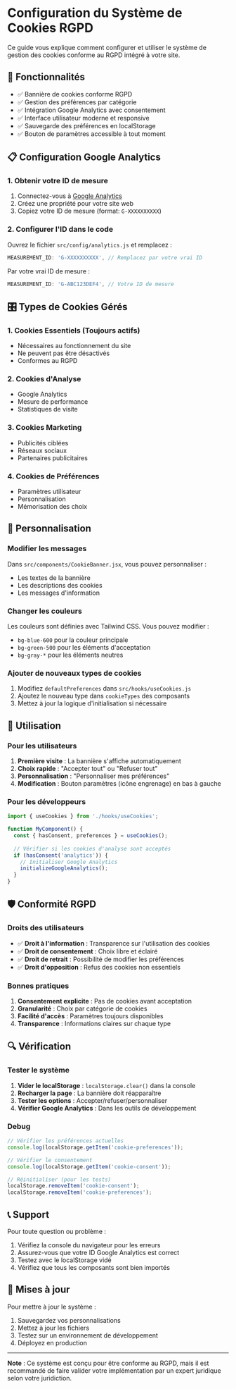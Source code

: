 # Configuration du Système de Cookies RGPD

Ce guide vous explique comment configurer et utiliser le système de gestion des cookies conforme au RGPD intégré à votre site.

## 🚀 Fonctionnalités

- ✅ Bannière de cookies conforme RGPD
- ✅ Gestion des préférences par catégorie
- ✅ Intégration Google Analytics avec consentement
- ✅ Interface utilisateur moderne et responsive
- ✅ Sauvegarde des préférences en localStorage
- ✅ Bouton de paramètres accessible à tout moment

## 📋 Configuration Google Analytics

### 1. Obtenir votre ID de mesure

1. Connectez-vous à [Google Analytics](https://analytics.google.com/)
2. Créez une propriété pour votre site web
3. Copiez votre ID de mesure (format: `G-XXXXXXXXXX`)

### 2. Configurer l'ID dans le code

Ouvrez le fichier `src/config/analytics.js` et remplacez :

```javascript
MEASUREMENT_ID: 'G-XXXXXXXXXX', // Remplacez par votre vrai ID
```

Par votre vrai ID de mesure :

```javascript
MEASUREMENT_ID: 'G-ABC123DEF4', // Votre ID de mesure
```

## 🎛️ Types de Cookies Gérés

### 1. Cookies Essentiels (Toujours actifs)
- Nécessaires au fonctionnement du site
- Ne peuvent pas être désactivés
- Conformes au RGPD

### 2. Cookies d'Analyse
- Google Analytics
- Mesure de performance
- Statistiques de visite

### 3. Cookies Marketing
- Publicités ciblées
- Réseaux sociaux
- Partenaires publicitaires

### 4. Cookies de Préférences
- Paramètres utilisateur
- Personnalisation
- Mémorisation des choix

## 🔧 Personnalisation

### Modifier les messages

Dans `src/components/CookieBanner.jsx`, vous pouvez personnaliser :

- Les textes de la bannière
- Les descriptions des cookies
- Les messages d'information

### Changer les couleurs

Les couleurs sont définies avec Tailwind CSS. Vous pouvez modifier :

- `bg-blue-600` pour la couleur principale
- `bg-green-500` pour les éléments d'acceptation
- `bg-gray-*` pour les éléments neutres

### Ajouter de nouveaux types de cookies

1. Modifiez `defaultPreferences` dans `src/hooks/useCookies.js`
2. Ajoutez le nouveau type dans `cookieTypes` des composants
3. Mettez à jour la logique d'initialisation si nécessaire

## 📱 Utilisation

### Pour les utilisateurs

1. **Première visite** : La bannière s'affiche automatiquement
2. **Choix rapide** : "Accepter tout" ou "Refuser tout"
3. **Personnalisation** : "Personnaliser mes préférences"
4. **Modification** : Bouton paramètres (icône engrenage) en bas à gauche

### Pour les développeurs

```javascript
import { useCookies } from './hooks/useCookies';

function MyComponent() {
  const { hasConsent, preferences } = useCookies();
  
  // Vérifier si les cookies d'analyse sont acceptés
  if (hasConsent('analytics')) {
    // Initialiser Google Analytics
    initializeGoogleAnalytics();
  }
}
```

## 🛡️ Conformité RGPD

### Droits des utilisateurs

- ✅ **Droit à l'information** : Transparence sur l'utilisation des cookies
- ✅ **Droit de consentement** : Choix libre et éclairé
- ✅ **Droit de retrait** : Possibilité de modifier les préférences
- ✅ **Droit d'opposition** : Refus des cookies non essentiels

### Bonnes pratiques

1. **Consentement explicite** : Pas de cookies avant acceptation
2. **Granularité** : Choix par catégorie de cookies
3. **Facilité d'accès** : Paramètres toujours disponibles
4. **Transparence** : Informations claires sur chaque type

## 🔍 Vérification

### Tester le système

1. **Vider le localStorage** : `localStorage.clear()` dans la console
2. **Recharger la page** : La bannière doit réapparaître
3. **Tester les options** : Accepter/refuser/personnaliser
4. **Vérifier Google Analytics** : Dans les outils de développement

### Debug

```javascript
// Vérifier les préférences actuelles
console.log(localStorage.getItem('cookie-preferences'));

// Vérifier le consentement
console.log(localStorage.getItem('cookie-consent'));

// Réinitialiser (pour les tests)
localStorage.removeItem('cookie-consent');
localStorage.removeItem('cookie-preferences');
```

## 📞 Support

Pour toute question ou problème :

1. Vérifiez la console du navigateur pour les erreurs
2. Assurez-vous que votre ID Google Analytics est correct
3. Testez avec le localStorage vidé
4. Vérifiez que tous les composants sont bien importés

## 🔄 Mises à jour

Pour mettre à jour le système :

1. Sauvegardez vos personnalisations
2. Mettez à jour les fichiers
3. Testez sur un environnement de développement
4. Déployez en production

---

**Note** : Ce système est conçu pour être conforme au RGPD, mais il est recommandé de faire valider votre implémentation par un expert juridique selon votre juridiction.
